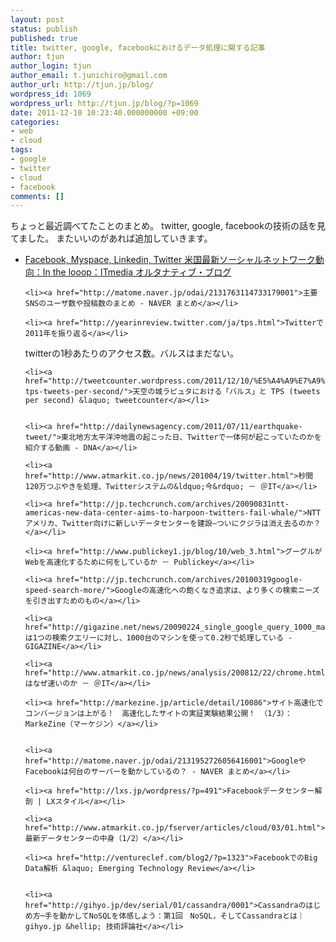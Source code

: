 ```yaml
---
layout: post
status: publish
published: true
title: twitter, google, facebookにおけるデータ処理に関する記事
author: tjun
author_login: tjun
author_email: t.junichiro@gmail.com
author_url: http://tjun.jp/blog/
wordpress_id: 1069
wordpress_url: http://tjun.jp/blog/?p=1069
date: 2011-12-10 10:23:40.000000000 +09:00
categories:
- web
- cloud
tags:
- google
- twitter
- cloud
- facebook
comments: []
---
```

ちょっと最近調べてたことのまとめ。
twitter, google, facebookの技術の話を見てました。
またいいのがあれば追加していきます。

<ul>
	<li><a href="http://blogs.itmedia.co.jp/saito/2011/06/facebook-myspac-786b.html">Facebook, Myspace, Linkedin, Twitter 米国最新ソーシャルネットワーク動向：In the looop：ITmedia オルタナティブ・ブログ</a></li>

	<li><a href="http://matome.naver.jp/odai/2131763114733179001">主要SNSのユーザ数や投稿数のまとめ - NAVER まとめ</a></li>

	<li><a href="http://yearinreview.twitter.com/ja/tps.html">Twitterで2011年を振り返る</a></li>
twitterの1秒あたりのアクセス数。バルスはまだない。

	<li><a href="http://tweetcounter.wordpress.com/2011/12/10/%E5%A4%A9%E7%A9%BA%E3%81%AE%E5%9F%8E%E3%83%A9%E3%83%94%E3%83%A5%E3%82%BF%E3%81%AB%E3%81%8A%E3%81%91%E3%82%8B%E3%80%8C%E3%83%90%E3%83%AB%E3%82%B9%E3%80%8D%E3%81%A8-tps-tweets-per-second/">天空の城ラピュタにおける「バルス」と TPS (tweets per second) &laquo; tweetcounter</a></li>


	<li><a href="http://dailynewsagency.com/2011/07/11/earthquake-tweet/">東北地方太平洋沖地震の起こった日、Twitterで一体何が起こっていたのかを紹介する動画 - DNA</a></li>

	<li><a href="http://www.atmarkit.co.jp/news/201004/19/twitter.html">秒間120万つぶやきを処理、Twitterシステムの&ldquo;今&rdquo; － ＠IT</a></li>

	<li><a href="http://jp.techcrunch.com/archives/20090831ntt-americas-new-data-center-aims-to-harpoon-twitters-fail-whale/">NTTアメリカ、Twitter向けに新しいデータセンターを建設―ついにクジラは消え去るのか？</a></li>

	<li><a href="http://www.publickey1.jp/blog/10/web_3.html">グーグルがWebを高速化するために何をしているか － Publickey</a></li>

	<li><a href="http://jp.techcrunch.com/archives/20100319google-speed-search-more/">Googleの高速化への飽くなき追求は、より多くの検索ニーズを引き出すためのもの</a></li>

	<li><a href="http://gigazine.net/news/20090224_single_google_query_1000_machines/">Googleは1つの検索クエリーに対し、1000台のマシンを使って0.2秒で処理している - GIGAZINE</a></li>

	<li><a href="http://www.atmarkit.co.jp/news/analysis/200812/22/chrome.html">Chromeはなぜ速いのか － ＠IT</a></li>

	<li><a href="http://markezine.jp/article/detail/10086">サイト高速化でコンバージョンは上がる！　高速化したサイトの実証実験結果公開！ （1/3）：MarkeZine（マーケジン）</a></li>


	<li><a href="http://matome.naver.jp/odai/2131952726056416001">GoogleやFacebookは何台のサーバーを動かしているの？ - NAVER まとめ</a></li>

	<li><a href="http://lxs.jp/wordpress/?p=491">Facebookデータセンター解剖 | LXスタイル</a></li>

	<li><a href="http://www.atmarkit.co.jp/fserver/articles/cloud/03/01.html">Facebook最新データセンターの中身（1/2）</a></li>

	<li><a href="http://ventureclef.com/blog2/?p=1323">FacebookでのBig Data解析 &laquo; Emerging Technology Review</a></li>


	<li><a href="http://gihyo.jp/dev/serial/01/cassandra/0001">Cassandraのはじめ方─手を動かしてNoSQLを体感しよう：第1回　NoSQL，そしてCassandraとは｜gihyo.jp &hellip; 技術評論社</a></li>
</ul>




